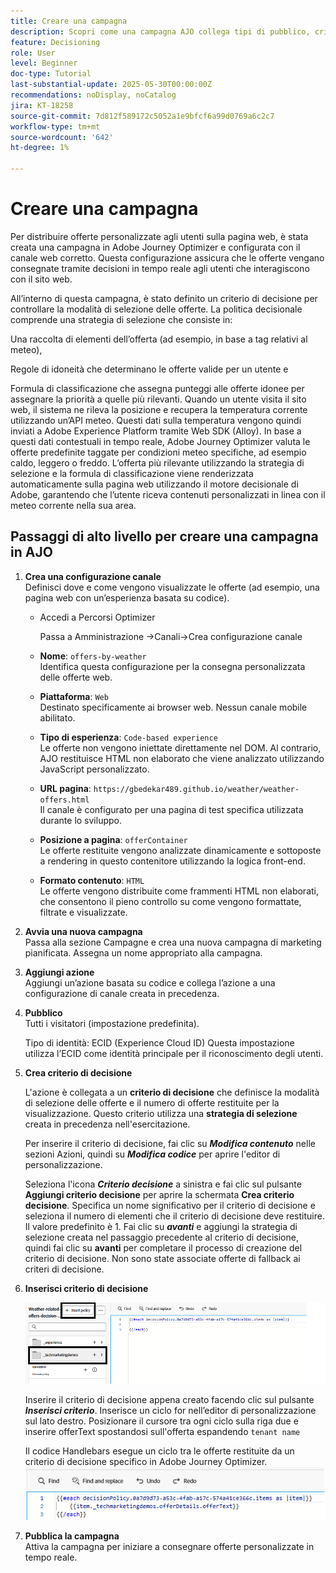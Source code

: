 ```yaml
---
title: Creare una campagna
description: Scopri come una campagna AJO collega tipi di pubblico, criteri decisionali e canali per distribuire offerte personalizzate al momento giusto tra i punti di contatto dei clienti.
feature: Decisioning
role: User
level: Beginner
doc-type: Tutorial
last-substantial-update: 2025-05-30T00:00:00Z
recommendations: noDisplay, noCatalog
jira: KT-18258
source-git-commit: 7d812f589172c5052a1e9bfcf6a99d0769a6c2c7
workflow-type: tm+mt
source-wordcount: '642'
ht-degree: 1%

---
```


# Creare una campagna

Per distribuire offerte personalizzate agli utenti sulla pagina web, è stata creata una campagna in Adobe Journey Optimizer e configurata con il canale web corretto. Questa configurazione assicura che le offerte vengano consegnate tramite decisioni in tempo reale agli utenti che interagiscono con il sito web.

All’interno di questa campagna, è stato definito un criterio di decisione per controllare la modalità di selezione delle offerte. La politica decisionale comprende una strategia di selezione che consiste in:

Una raccolta di elementi dell’offerta (ad esempio, in base a tag relativi al meteo),

Regole di idoneità che determinano le offerte valide per un utente e

Formula di classificazione che assegna punteggi alle offerte idonee per assegnare la priorità a quelle più rilevanti.
Quando un utente visita il sito web, il sistema ne rileva la posizione e recupera la temperatura corrente utilizzando un’API meteo. Questi dati sulla temperatura vengono quindi inviati a Adobe Experience Platform tramite Web SDK (Alloy). In base a questi dati contestuali in tempo reale, Adobe Journey Optimizer valuta le offerte predefinite taggate per condizioni meteo specifiche, ad esempio caldo, leggero o freddo. L’offerta più rilevante utilizzando la strategia di selezione e la formula di classificazione viene renderizzata automaticamente sulla pagina web utilizzando il motore decisionale di Adobe, garantendo che l’utente riceva contenuti personalizzati in linea con il meteo corrente nella sua area.


## Passaggi di alto livello per creare una campagna in AJO

1. **Crea una configurazione canale**\
   Definisci dove e come vengono visualizzate le offerte (ad esempio, una pagina web con un’esperienza basata su codice).
   - Accedi a Percorsi Optimizer

     Passa a Amministrazione ->Canali->Crea configurazione canale
   - **Nome**: `offers-by-weather`\
     Identifica questa configurazione per la consegna personalizzata delle offerte web.

   - **Piattaforma**: `Web`\
     Destinato specificamente ai browser web. Nessun canale mobile abilitato.

   - **Tipo di esperienza**: `Code-based experience`\
     Le offerte non vengono iniettate direttamente nel DOM. Al contrario, AJO restituisce HTML non elaborato che viene analizzato utilizzando JavaScript personalizzato.

   - **URL pagina**: `https://gbedekar489.github.io/weather/weather-offers.html`\
     Il canale è configurato per una pagina di test specifica utilizzata durante lo sviluppo.

   - **Posizione a pagina**: `offerContainer`\
     Le offerte restituite vengono analizzate dinamicamente e sottoposte a rendering in questo contenitore utilizzando la logica front-end.

   - **Formato contenuto**: `HTML`\
     Le offerte vengono distribuite come frammenti HTML non elaborati, che consentono il pieno controllo su come vengono formattate, filtrate e visualizzate.


2. **Avvia una nuova campagna**\
   Passa alla sezione Campagne e crea una nuova campagna di marketing pianificata. Assegna un nome appropriato alla campagna.

3. **Aggiungi azione**\
   Aggiungi un’azione basata su codice e collega l’azione a una configurazione di canale creata in precedenza.



4. **Pubblico**\
   Tutti i visitatori (impostazione predefinita).

   Tipo di identità: ECID (Experience Cloud ID)
Questa impostazione utilizza l’ECID come identità principale per il riconoscimento degli utenti.


5. **Crea criterio di decisione**

   L&#39;azione è collegata a un **criterio di decisione** che definisce la modalità di selezione delle offerte e il numero di offerte restituite per la visualizzazione. Questo criterio utilizza una **strategia di selezione** creata in precedenza nell&#39;esercitazione.

   Per inserire il criterio di decisione, fai clic su **_Modifica contenuto_** nelle sezioni Azioni, quindi su **_Modifica codice_** per aprire l&#39;editor di personalizzazione.

   Seleziona l&#39;icona _**Criterio decisione**_ a sinistra e fai clic sul pulsante **Aggiungi criterio decisione** per aprire la schermata **Crea criterio decisione**. Specifica un nome significativo per il criterio di decisione e seleziona il numero di elementi che il criterio di decisione deve restituire. Il valore predefinito è 1.
Fai clic su **_avanti_** e aggiungi la strategia di selezione creata nel passaggio precedente al criterio di decisione, quindi fai clic su **avanti** per completare il processo di creazione del criterio di decisione. Non sono state associate offerte di fallback ai criteri di decisione.



6. **Inserisci criterio di decisione**

   ![editor di personalizzazione](assets/personalization-editor.png)

   Inserire il criterio di decisione appena creato facendo clic sul pulsante _**Inserisci criterio**_. Inserisce un ciclo for nell’editor di personalizzazione sul lato destro.
Posizionare il cursore tra ogni ciclo sulla riga due e inserire offerText spostandosi sull&#39;offerta espandendo `tenant name`

   Il codice Handlebars esegue un ciclo tra le offerte restituite da un criterio di decisione specifico in Adobe Journey Optimizer.
   ![handle-bar](assets/handlebar-code.png)

7. **Pubblica la campagna**\
   Attiva la campagna per iniziare a consegnare offerte personalizzate in tempo reale.


